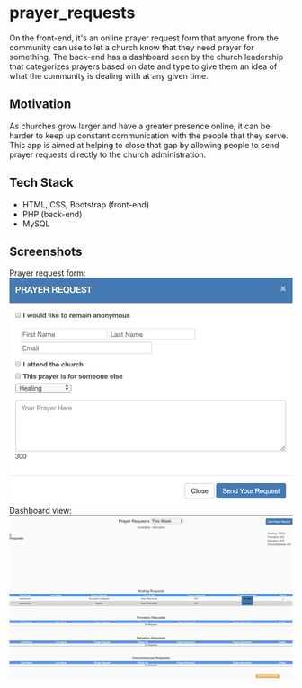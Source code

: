 # prayer_requests
On the front-end, it's an online prayer request form that anyone from the community can use to let a church know that they need prayer for something. 
The back-end has a dashboard seen by the church leadership that categorizes prayers based on date and type to give them an idea of what the community is dealing with 
at any given time. 

## Motivation
As churches grow larger and have a greater presence online, it can be harder to keep up constant communication with the people that they serve. This app is aimed at 
helping to close that gap by allowing people to send prayer requests directly to the church administration.

## Tech Stack
* HTML, CSS, Bootstrap (front-end)
* PHP (back-end)
* MySQL

## Screenshots
Prayer request form: <br />
![Prayer Form](form.png) <br />
Dashboard view: <br />
![Admin View](dashboard.png)<br />